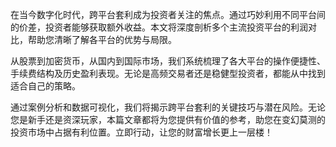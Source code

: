 在当今数字化时代，跨平台套利成为投资者关注的焦点。通过巧妙利用不同平台间的价差，投资者能够获取额外收益。本文将深度剖析多个主流投资平台的利润对比，帮助您清晰了解各平台的优势与局限。

从股票到加密货币，从国内到国际市场，我们系统梳理了各大平台的操作便捷性、手续费结构及历史盈利表现。无论是高频交易者还是稳健型投资者，都能从中找到适合自己的策略。

通过案例分析和数据可视化，我们将揭示跨平台套利的关键技巧与潜在风险。无论您是新手还是资深玩家，本篇文章都将为您提供有价值的参考，助您在变幻莫测的投资市场中占据有利位置。立即行动，让您的财富增长更上一层楼！